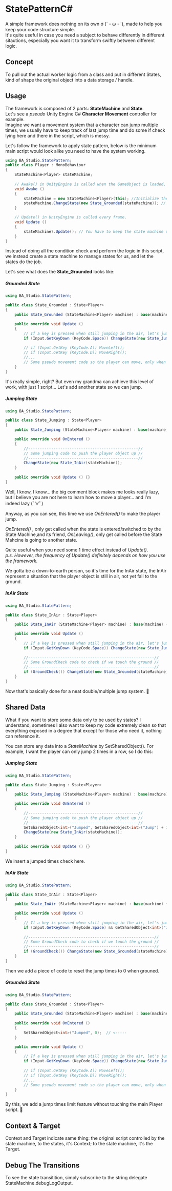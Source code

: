 # StatePatternC#
A simple framework does nothing on its own σ (´・ω・`), made to help you keep your code structure simple.  
It's quite useful in case you need a subject to behave differently in different sitautions, especially you want it to transform swiftly between different logic.


## Concept
To pull out the actual worker logic from a class and put in different States, kind of shape the original object into a data storage / handle.

## Usage
The framework is composed of 2 parts: **StateMachine<T>** and **State<T>**.  
Let's see a *pseudo* Unity Engine C# **Character Movement** controller for example.  
Imagine we want a movement system that a character can jump multiple times, we usually have to keep track of last jump time and do some if check lying here and there in the script, which is messy.  

Let's follow the framework to apply state pattern, below is the minimum main script would look alike you need to have the system working.

```c#
using BA_Studio.StatePattern;
public class Player : MonoBehaviour
{
    StateMachine<Player> stateMachine;
    
    // Awake() in UnityEngine is called when the GameObject is loaded, which is the player object in this case.
    void Awake ()
    {
        stateMachine = new StateMachine<Player>(this); //Initialize the machine.
        stateMachine.ChangeState(new State_Grounded(stateMachine)); // Assume the player will stand on ground from the beginning.
    }

    // Update() in UnityEngine is called every frame.
    void Update ()
    {
        stateMachine?.Update(); // You have to keep the state machine updated! It only do its job when updated.
    }
}
```
  
  
  
Instead of doing all the condition check and perform the logic in this script, we instead create a state machine to manage states for us, and let the states do the job.

Let's see what does the **State_Grounded** looks like:
##### Grounded State  
```c#
using BA_Studio.StatePattern;

public class State_Grounded : State<Player>
{
    public State_Grounded (StateMachine<Player> machine) : base(machine) {}

    public override void Update ()
    {
        // If a key is pressed when still jumping in the air, let's jump one more time;
        if (Input.GetKeyDown (KeyCode.Space)) ChangeState(new State_Jumping(stateMachine));
        
        // if (Input.GetKey (KeyCode.A)) MoveLeft(); 
        // if (Input.GetKey (KeyCode.D)) MoveRight();
        //...
        // Some pseudo movement code so the player can move, only when grounded.
    }
}
```

It's really simple, right? But even my grandma can achieve this level of work, with just 1 script... Let's add another state so we can jump.

##### Jumping State  
```c#
using BA_Studio.StatePattern;

public class State_Jumping : State<Player>
{
    public State_Jumping (StateMachine<Player> machine) : base(machine) {}

    public override void OnEntered ()
    {
        //------------------------------------------------//
        // Some jumping code to push the player object up //
        //------------------------------------------------//
        ChangeState(new State_InAir(stateMachine));
    }
    
    public override void Update () {}
}
```

Well, I know, I know... the big comment block makes me looks really lazy, but I believe you are not here to learn how to move a player... and I'm indeed lazy (ﾟ∀ﾟ)

Anyway, as you can see, this time we use *OnEntered()* to make the player jump.

*OnEntered()* , only get called when the state is entered/switched to by the State Machine,and its friend, *OnLeaving()*, only get called before the State Mahcine is going to another state.

Quite useful when you need some 1 time effect instead of *Update()*.  
*p.s. However, the frequency of Update() definitely depends on how you use the framework.*

We gotta be a down-to-earth person, so it's time for the InAir state, the InAir represent a situation that the player object is still in air, not yet fall to the ground.

##### InAir State  
```c#
using BA_Studio.StatePattern;

public class State_InAir : State<Player>
{
    public State_InAir (StateMachine<Player> machine) : base(machine) {}

    public override void Update ()
    {
        // If a key is pressed when still jumping in the air, let's jump one more time;
        if (Input.GetKeyDown (KeyCode.Space)) ChangeState(new State_Jumping(stateMachine));
        
        //-------------------------------------------------------//
        // Some GroundCheck code to check if we touch the ground //
        //-------------------------------------------------------//
        if (GroundCheck()) ChangeState(new State_Grounded(stateMachine));
    }
}
```

Now that's basically done for a neat double/multiple jump system.
🥂

## Shared Data
What if you want to store some data only to be used by states? I understand, sometimes I also want to keep my code extremely clean so that everything exposed in a degree that except for those who need it, nothing can reference it.

You can store any data into a *StateMachine* by SetSharedObject<T>(). For example, I want the player can only jump 2 times in a row, so I do this:


##### Jumping State  
```c#
using BA_Studio.StatePattern;

public class State_Jumping : State<Player>
{
    public State_Jumping (StateMachine<Player> machine) : base(machine) {}

    public override void OnEntered ()
    {
        //------------------------------------------------//
        // Some jumping code to push the player object up //
        //------------------------------------------------//
        SetSharedObject<int>("Jumped", GetSharedObject<int>("Jump") + 1); // <-----------
        ChangeState(new State_InAir(stateMachine));
    }
    
    public override void Update () {}
}
```

We insert a jumped times check here.
##### InAir State  
```c#
using BA_Studio.StatePattern;

public class State_InAir : State<Player>
{
    public State_InAir (StateMachine<Player> machine) : base(machine) {}

    public override void Update ()
    {
        // If a key is pressed when still jumping in the air, let's jump one more time;
        if (Input.GetKeyDown (KeyCode.Space) && GetSharedObject<int>("Jumped") < 2) ChangeState(new State_Jumping(stateMachine)); // <------
        
        //-------------------------------------------------------//
        // Some GroundCheck code to check if we touch the ground //
        //-------------------------------------------------------//
        if (GroundCheck()) ChangeState(new State_Grounded(stateMachine));
    }
}
```

Then we add a piece of code to reset the jump times to 0 when grouned.
##### Grounded State  
```c#
using BA_Studio.StatePattern;

public class State_Grounded : State<Player>
{
    public State_Grounded (StateMachine<Player> machine) : base(machine) {}
    
    public override void OnEntered ()
    {
        SetSharedObject<int>("Jumped", 0);  // <-----
    }

    public override void Update ()
    {
        // If a key is pressed when still jumping in the air, let's jump one more time;
        if (Input.GetKeyDown (KeyCode.Space)) ChangeState(new State_Jumping(stateMachine));
        
        // if (Input.GetKey (KeyCode.A)) MoveLeft(); 
        // if (Input.GetKey (KeyCode.D)) MoveRight();
        //...
        // Some pseudo movement code so the player can move, only when grounded.
    }
}
```

By this, we add a jump times limit feature without touching the main Player script.
🥂

## Context & Target
Context and Target indicate same thing: the original script controlled by the state machine, to the states, it's Context; to the state machine, it's the Target.

## Debug The Transitions
To see the state transitition, simply subscribe to the string delegate StateMachine<T>.debugLogOutput.
